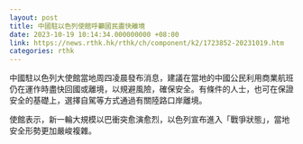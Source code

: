 ```yaml
---
layout: post
title: 中國駐以色列使館呼籲國民盡快離境
date: 2023-10-19 10:14:34.000000000 +08:00
link: https://news.rthk.hk/rthk/ch/component/k2/1723852-20231019.htm
categories: rthk
---
```


中國駐以色列大使館當地周四凌晨發布消息，建議在當地的中國公民利用商業航班仍在運作時盡快回國或離境，以規避風險，確保安全。有條件的人士，也可在保證安全的基礎上，選擇自駕等方式通過有關陸路口岸離境。

使館表示，新一輪大規模以巴衝突愈演愈烈，以色列宣布進入「戰爭狀態」，當地安全形勢更加嚴峻複雜。
　　
